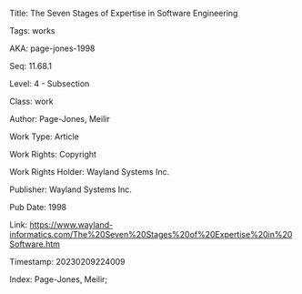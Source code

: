Title:  The Seven Stages of Expertise in Software Engineering

Tags:   works

AKA:    page-jones-1998

Seq:    11.68.1

Level:  4 - Subsection

Class:  work

Author: Page-Jones, Meilir

Work Type: Article

Work Rights: Copyright

Work Rights Holder: Wayland Systems Inc.

Publisher: Wayland Systems Inc.

Pub Date: 1998

Link:   https://www.wayland-informatics.com/The%20Seven%20Stages%20of%20Expertise%20in%20Software.htm

Timestamp: 20230209224009

Index:  Page-Jones, Meilir; 
